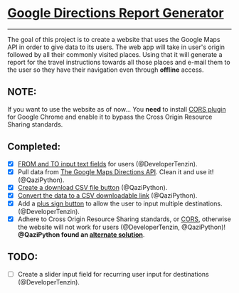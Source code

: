 # [Google Directions Report Generator](https://developertenzin.github.io/google_directions)
------------------------------------
The goal of this project is to create a website that uses the Google Maps API in order to give data to its users. The web app will take in user's origin followed by all their commonly visited places. Using that it will generate a report for the travel instructions towards all those places and e-mail them to the user so they have their navigation even through **offline** access.

## NOTE:
If you want to use the website as of now... You **need** to install [CORS plugin](https://chrome.google.com/webstore/detail/allow-control-allow-origi/nlfbmbojpeacfghkpbjhddihlkkiljbi?hl=en) for Google Chrome and enable it to bypass the Cross Origin Resource Sharing standards.

## Completed:
- [X] [FROM and TO input text fields](https://www.dropbox.com/s/tgubjs93bxqc4wd/Screenshot%202016-01-07%2019.49.33.png?dl=0) for users (@DeveloperTenzin).
- [X] Pull data from [The Google Maps Directions API](https://developers.google.com/maps/documentation/directions/intro#traffic-model). Clean it and use it! (@QaziPython).
- [X] [Create a download CSV file button](http://stackoverflow.com/questions/11620698/how-to-trigger-a-file-download-when-clicking-an-html-button-or-javascript) (@QaziPython).
- [X] [Convert the data to a CSV downloadable link](http://stackoverflow.com/questions/14964035/how-to-export-javascript-array-info-to-csv-on-client-side) (@QaziPython).
- [X] Add a [plus sign button](https://www.dropbox.com/s/iiobcwn5ikjusev/Screenshot%202016-01-07%2019.52.21.png?dl=0) to allow the user to input multiple destinations. (@DeveloperTenzin).
- [X] Adhere to Cross Origin Resource Sharing standards, or [CORS](http://www.html5rocks.com/en/tutorials/cors/), otherwise the website will not work for users (@DeveloperTenzin, @QaziPython)! **@QaziPython found an [alternate solution](http://stackoverflow.com/questions/3896871/google-map-driving-direction-source-code-for-their-example)**.

## TODO:
- [ ] Create a slider input field for recurring user input for destinations (@DeveloperTenzin).

